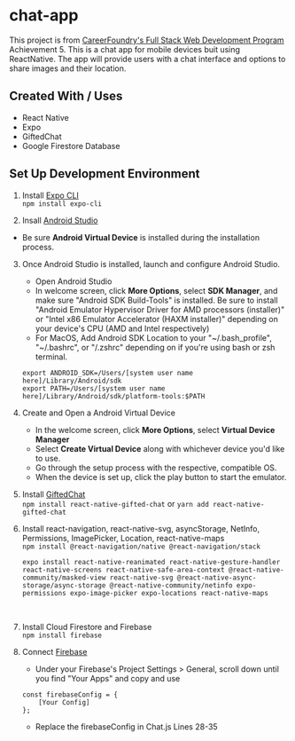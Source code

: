 # chat-app

This project is from [CareerFoundry's Full Stack Web Development Program](https://careerfoundry.com/en/courses/become-a-web-developer/) Achievement 5. This is a chat app for mobile devices buit using ReactNative. The app will provide users with a chat interface and options to share images and their location.

## Created With / Uses

- React Native
- Expo
- GiftedChat
- Google Firestore Database

## Set Up Development Environment

1. Install [Expo CLI](https://docs.expo.dev/workflow/expo-cli/) <br>
   `npm install expo-cli`

2. Insall [Android Studio](https://developer.android.com/studio)

- Be sure **Android Virtual Device** is installed during the installation process.

3. Once Android Studio is installed, launch and configure Android Studio.

   - Open Android Studio
   - In welcome screen, click **More Options**, select **SDK Manager**, and make sure "Android SDK Build-Tools" is installed. Be sure to install "Android Emulator Hypervisor Driver for AMD processors (installer)" or "Intel x86 Emulator Accelerator (HAXM installer)" depending on your device's CPU (AMD and Intel respectively)
   - For MacOS, Add Android SDK Location to your "~/.bash_profile", "~/.bashrc", or "/.zshrc" depending on if you're using bash or zsh terminal.
     <br>

   ```
   export ANDROID_SDK=/Users/[system user name here]/Library/Android/sdk
   export PATH=/Users/[system user name here]/Library/Android/sdk/platform-tools:$PATH
   ```

4. Create and Open a Android Virtual Device

   - In the welcome screen, click **More Options**, select **Virtual Device Manager**
   - Select **Create Virtual Device** along with whichever device you'd like to use.
   - Go through the setup process with the respective, compatible OS.
   - When the device is set up, click the play button to start the emulator.

5. Install [GiftedChat](https://github.com/FaridSafi/react-native-gifted-chat) <br>
   `npm install react-native-gifted-chat` or `yarn add react-native-gifted-chat`

6. Install react-navigation, react-native-svg, asyncStorage, NetInfo, Permissions, ImagePicker, Location, react-native-maps <br>
   `npm install @react-navigation/native @react-navigation/stack` <br>

   ```
   expo install react-native-reanimated react-native-gesture-handler react-native-screens react-native-safe-area-context @react-native-community/masked-view react-native-svg @react-native-async-storage/async-storage @react-native-community/netinfo expo-permissions expo-image-picker expo-locations react-native-maps
   ```

    <br>

7. Install Cloud Firestore and Firebase <br>
   `npm install firebase`

8. Connect [Firebase](https://firebase.google.com/)
   - Under your Firebase's Project Settings > General, scroll down until you find "Your Apps" and copy and use
   ```
   const firebaseConfig = {
       [Your Config]
   };
   ```
   - Replace the firebaseConfig in Chat.js Lines 28-35
